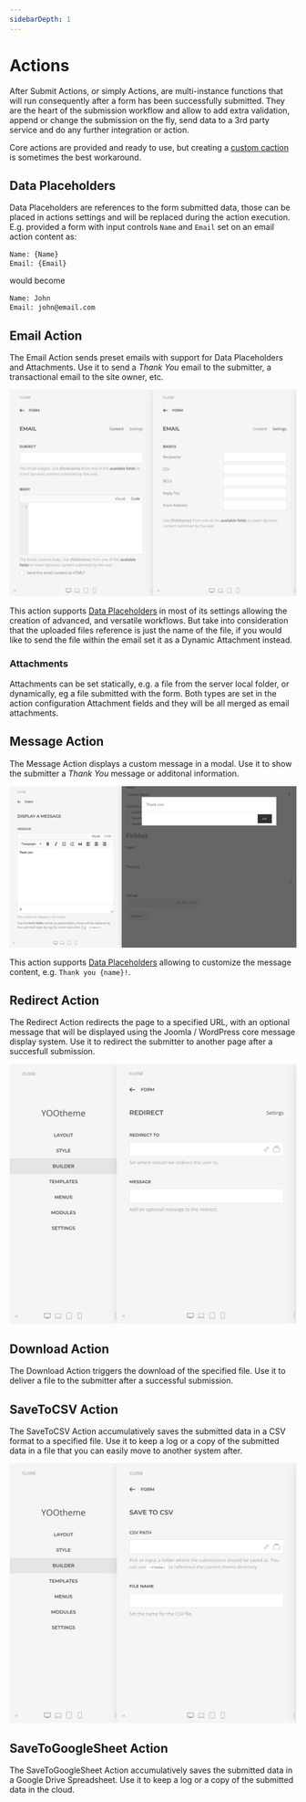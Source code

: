```yaml
---
sidebarDepth: 1
---
```


# Actions

After Submit Actions, or simply Actions, are multi-instance functions that will run consequently after a form has been successfully submitted. They are the heart of the submission workflow and allow to add extra validation, append or change the submission on the fly, send data to a 3rd party service and do any further integration or action.

Core actions are provided and ready to use, but creating a [custom caction](../advanced/custom-action) is sometimes the best workaround.

## Data Placeholders

Data Placeholders are references to the form submitted data, those can be placed in actions settings and will be replaced during the action execution. E.g. provided a form with input controls `Name` and `Email` set on an email action content as:

```
Name: {Name}
Email: {Email}
```

would become

```
Name: John
Email: john@email.com
```

## Email Action

The Email Action sends preset emails with support for Data Placeholders and Attachments. Use it to send a _Thank You_ email to the submitter, a transactional email to the site owner, etc.

![Email Form Action](./assets/actions/email.png)

This action supports [Data Placeholders](#data-placeholders) in most of its settings allowing the creation of advanced, and versatile workflows. But take into consideration that the uploaded files reference is just the name of the file, if you would like to send the file within the email set it as a Dynamic Attachment instead.

### Attachments

Attachments can be set statically, e.g. a file from the server local folder, or dynamically, eg a file submitted with the form. Both types are set in the action configuration Attachment fields and they will be all merged as email attachments.

## Message Action

The Message Action displays a custom message in a modal. Use it to show the submitter a _Thank You_ message or additonal information.

![Message Form Action](./assets/actions/message.png)

This action supports [Data Placeholders](#data-placeholders) allowing to customize the message content, e.g. `Thank you {name}!`.

## Redirect Action

The Redirect Action redirects the page to a specified URL, with an optional message that will be displayed using the Joomla / WordPress core message display system. Use it to redirect the submitter to another page after a succesfull submission.

![Redirect Form Action](./assets/actions/redirect.png)

## Download Action

The Download Action triggers the download of the specified file. Use it to deliver a file to the submitter after a successful submission.

## SaveToCSV Action

The SaveToCSV Action accumulatively saves the submitted data in a CSV format to a specified file. Use it to keep a log or a copy of the submitted data in a file that you can easily move to another system after.

![Save to CSV Form Action](./assets/actions/savetocsv.png)

## SaveToGoogleSheet Action

The SaveToGoogleSheet Action accumulatively saves the submitted data in a Google Drive Spreadsheet. Use it to keep a log or a copy of the submitted data in the cloud.

